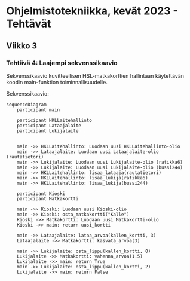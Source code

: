 
# Ohjelmistotekniikka, kevät 2023 - Tehtävät
## Viikko 3
### Tehtävä 4: Laajempi sekvenssikaavio

Sekvenssikaavio kuvitteellisen HSL-matkakorttien hallintaan käytettävän koodin main-funktion toiminnallisuudelle.



Sekvenssikaavio:


```mermaid
sequenceDiagram
    participant main
    
    participant HKLLaitehallinto
    participant Lataajalaite
    participant Lukijalaite


    main ->> HKLLaitehallinto: Luodaan uusi HKLLaitehallinto-olio
    main ->> Lataajalaite: Luodaan uusi Lataajalaite-olio (rautatietori)
    main ->> Lukijalaite: Luodaan uusi Lukijalaite-olio (ratikka6)
    main ->> Lukijalaite: Luodaan uusi Lukijalaite-olio (bussi244)
    main ->> HKLLaitehallinto: lisaa_lataaja(rautatietori)
    main ->> HKLLaitehallinto: lisaa_lukija(ratikka6)
    main ->> HKLLaitehallinto: lisaa_lukija(bussi244)
    
    participant Kioski
    participant Matkakortti
    
    main ->> Kioski: Luodaan uusi Kioski-olio
    main ->> Kioski: osta_matkakortti("Kalle")
    Kioski ->> Matkakortti: Luodaan uusi Matkakortti-olio
    Kioski ->> main: return uusi_kortti
    
    main ->> Lataajalaite: lataa_arvoa(kallen_kortti, 3)
    Lataajalaite ->> Matkakortti: kasvata_arvoa(3)

    main ->> Lukijalaite: osta_lippu(kallen_kortti, 0)
    Lukijalaite ->> Matkakortti: vahenna_arvoa(1.5)
    Lukijalaite ->> main: return True
    main ->> Lukijalaite: osta_lippu(kallen_kortti, 2)
    Lukijalaite ->> main: return False

```
